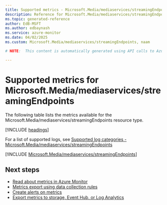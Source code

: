 ```yaml
---
title: Supported metrics - Microsoft.Media/mediaservices/streamingEndpoints
description: Reference for Microsoft.Media/mediaservices/streamingEndpoints metrics in Azure Monitor.
ms.topic: generated-reference
author: EdB-MSFT
ms.author: edbaynash
ms.service: azure-monitor
ms.date: 04/02/2025
ms.custom: Microsoft.Media/mediaservices/streamingEndpoints, naam

# NOTE:  This content is automatically generated using API calls to Azure. Any edits made on these files will be overwritten in the next run of the script. 

---
```


  
# Supported metrics for Microsoft.Media/mediaservices/streamingEndpoints
  
The following table lists the metrics available for the Microsoft.Media/mediaservices/streamingEndpoints resource type.  
  
  
[!INCLUDE [headings](~/reusable-content/ce-skilling/azure/includes/azure-monitor/reference/metrics/metrics-headings.md)]  
  
  
  
For a list of supported logs, see [Supported log categories - Microsoft.Media/mediaservices/streamingEndpoints](../supported-logs/microsoft-media-mediaservices-streamingendpoints-logs.md)  
  
 

[!INCLUDE [Microsoft.Media/mediaservices/streamingEndpoints](~/reusable-content/ce-skilling/azure/includes/azure-monitor/reference/metrics/microsoft-media-mediaservices-streamingendpoints-metrics-include.md)]  



## Next steps

- [Read about metrics in Azure Monitor](/azure/azure-monitor/data-platform)
- [Metrics export using data collection rules](/azure/azure-monitor/essentials/data-collection-metrics)
- [Create alerts on metrics](/azure/azure-monitor/alerts/alerts-overview)
- [Export metrics to storage, Event Hub, or Log Analytics](/azure/azure-monitor/essentials/platform-logs-overview)
